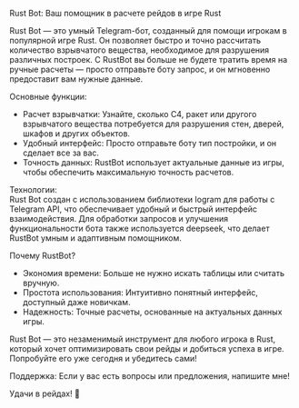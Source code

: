 Rust Bot: Ваш помощник в расчете рейдов в игре Rust  

Rust Bot — это умный Telegram-бот, созданный для помощи игрокам в популярной игре Rust. Он позволяет быстро и точно рассчитать количество взрывчатого вещества, необходимое для разрушения различных построек. С RustBot вы больше не будете тратить время на ручные расчеты — просто отправьте боту запрос, и он мгновенно предоставит вам нужные данные.  

Основные функции:  
- Расчет взрывчатки: Узнайте, сколько C4, ракет или другого взрывчатого вещества потребуется для разрушения стен, дверей, шкафов и других объектов.  
- Удобный интерфейс: Просто отправьте боту тип постройки, и он сделает все за вас.  
- Точность данных: RustBot использует актуальные данные из игры, чтобы обеспечить максимальную точность расчетов.  

Технологии:  
Rust Bot создан с использованием библиотеки Iogram для работы с Telegram API, что обеспечивает удобный и быстрый интерфейс взаимодействия. Для обработки запросов и улучшения функциональности бота также используется deepseek, что делает RustBot умным и адаптивным помощником.  

Почему RustBot?  
- Экономия времени: Больше не нужно искать таблицы или считать вручную.  
- Простота использования: Интуитивно понятный интерфейс, доступный даже новичкам.  
- Надежность: Точные расчеты, основанные на актуальных данных игры.  

Rust Bot — это незаменимый инструмент для любого игрока в Rust, который хочет оптимизировать свои рейды и добиться успеха в игре. Попробуйте его уже сегодня и убедитесь сами!  

Поддержка: Если у вас есть вопросы или предложения, напишите мне!  

Удачи в рейдах! 🚀
